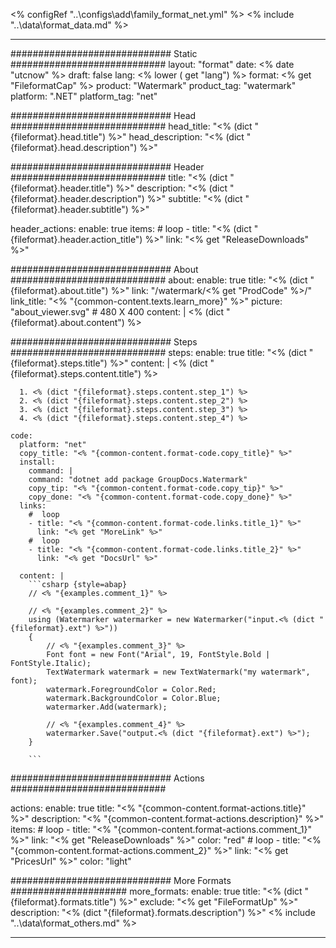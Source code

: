 <% configRef "..\\configs\\add\\family_format_net.yml" %>
<% include "..\\data\\format_data.md" %>

---
############################# Static ############################
layout: "format"
date:  <% date "utcnow" %>
draft: false
lang: <% lower ( get "lang") %>
format: <% get "FileformatCap" %>
product: "Watermark"
product_tag: "watermark"
platform: ".NET"
platform_tag: "net"

############################# Head ############################
head_title: "<% (dict "{fileformat}.head.title") %>"
head_description: "<% (dict "{fileformat}.head.description") %>"

############################# Header ############################
title: "<% (dict "{fileformat}.header.title") %>" 
description: "<% (dict "{fileformat}.header.description") %>"
subtitle: "<% (dict "{fileformat}.header.subtitle") %>" 

header_actions:
  enable: true
  items:
    #  loop
    - title: "<% (dict "{fileformat}.header.action_title") %>"
      link: "<% get "ReleaseDownloads" %>"
      
############################# About ############################
about:
    enable: true
    title: "<% (dict "{fileformat}.about.title") %>"
    link: "/watermark/<% get "ProdCode" %>/"
    link_title: "<% "{common-content.texts.learn_more}" %>"
    picture: "about_viewer.svg" # 480 X 400
    content: |
       <% (dict "{fileformat}.about.content") %>

############################# Steps ############################
steps:
    enable: true
    title: "<% (dict "{fileformat}.steps.title") %>"
    content: |
      <% (dict "{fileformat}.steps.content.title") %>
      
      1. <% (dict "{fileformat}.steps.content.step_1") %>
      2. <% (dict "{fileformat}.steps.content.step_2") %>
      3. <% (dict "{fileformat}.steps.content.step_3") %>
      4. <% (dict "{fileformat}.steps.content.step_4") %>
   
    code:
      platform: "net"
      copy_title: "<% "{common-content.format-code.copy_title}" %>"
      install:
        command: |
        command: "dotnet add package GroupDocs.Watermark"
        copy_tip: "<% "{common-content.format-code.copy_tip}" %>"
        copy_done: "<% "{common-content.format-code.copy_done}" %>"
      links:
        #  loop
        - title: "<% "{common-content.format-code.links.title_1}" %>"
          link: "<% get "MoreLink" %>"
        #  loop
        - title: "<% "{common-content.format-code.links.title_2}" %>"
          link: "<% get "DocsUrl" %>"
          
      content: |
        ```csharp {style=abap}
        // <% "{examples.comment_1}" %>

        // <% "{examples.comment_2}" %>
        using (Watermarker watermarker = new Watermarker("input.<% (dict "{fileformat}.ext") %>"))
        {
            // <% "{examples.comment_3}" %>
            Font font = new Font("Arial", 19, FontStyle.Bold | FontStyle.Italic);
            TextWatermark watermark = new TextWatermark("my watermark", font);
            watermark.ForegroundColor = Color.Red;
            watermark.BackgroundColor = Color.Blue;
            watermarker.Add(watermark);

            // <% "{examples.comment_4}" %>
            watermarker.Save("output.<% (dict "{fileformat}.ext") %>");
        }
        
        ```            

############################# Actions ############################

actions:
  enable: true
  title: "<% "{common-content.format-actions.title}" %>"
  description: "<% "{common-content.format-actions.description}" %>"
  items:
    #  loop
    - title: "<% "{common-content.format-actions.comment_1}" %>"
      link: "<% get "ReleaseDownloads" %>"
      color: "red"
        #  loop
    - title: "<% "{common-content.format-actions.comment_2}" %>"
      link: "<% get "PricesUrl" %>"
      color: "light"


############################# More Formats #####################
more_formats:
    enable: true
    title: "<% (dict "{fileformat}.formats.title") %>"
    exclude: "<% get "FileFormatUp" %>"
    description: "<% (dict "{fileformat}.formats.description") %>"
<% include "..\\data\\format_others.md" %>

---